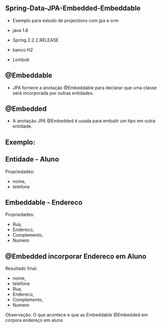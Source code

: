 ## Spring-Data-JPA-Embedded-Embeddable
 * Exemplo para estudo de projections com jpa e orm

 * java 1.8 </br>
 * Spring 2.2.2.RELEASE </br>
 * banco H2 </br>
 * Lombok </br>

##  @Embeddable
 * JPA fornece a anotação @Embeddable para declarar que uma classe será incorporada por outras entidades.

##  @Embedded
 * A anotação JPA @Embedded é usada para embutir um tipo em outra entidade.


## Exemplo:
## Entidade - Aluno
Propriedades:
* nome, 
* telefone

## Embeddable - Endereco
Propriedades:
* Rua,
* Endereco,
* Complemento,
* Numero

## @Embedded incorporar Endereco em Aluno
Resultado final:
* nome, 
* telefone
* Rua,
* Endereco,
* Complemento,
* Numero

Observação:
O que acontece e que as Embeddable @Embedded em corpora endereço em aluno  


